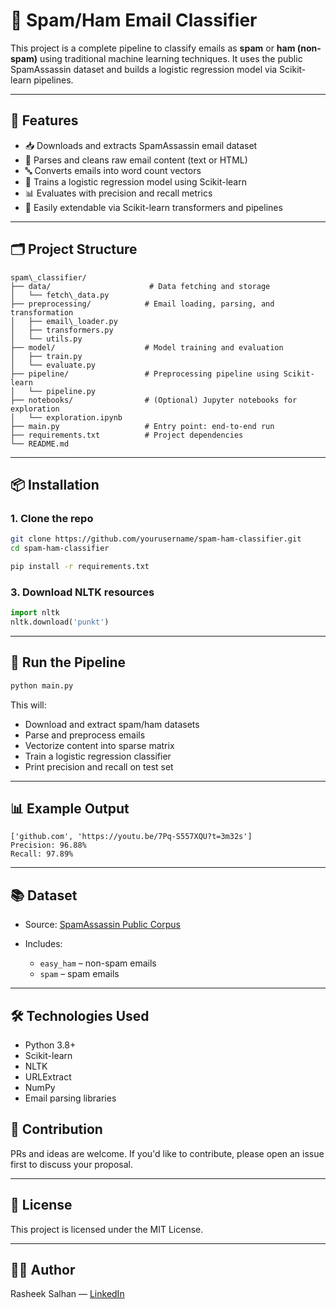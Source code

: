 # 📧 Spam/Ham Email Classifier

This project is a complete pipeline to classify emails as **spam** or **ham (non-spam)** using traditional machine learning techniques. It uses the public SpamAssassin dataset and builds a logistic regression model via Scikit-learn pipelines.

---

## 🚀 Features

- 📥 Downloads and extracts SpamAssassin email dataset
- 📄 Parses and cleans raw email content (text or HTML)
- 🔤 Converts emails into word count vectors
- 🧠 Trains a logistic regression model using Scikit-learn
- 📊 Evaluates with precision and recall metrics
- 🔌 Easily extendable via Scikit-learn transformers and pipelines

---

## 🗂️ Project Structure

```
spam\_classifier/
├── data/                      # Data fetching and storage
│   └── fetch\_data.py
├── preprocessing/            # Email loading, parsing, and transformation
│   ├── email\_loader.py
│   ├── transformers.py
│   └── utils.py
├── model/                    # Model training and evaluation
│   ├── train.py
│   └── evaluate.py
├── pipeline/                 # Preprocessing pipeline using Scikit-learn
│   └── pipeline.py
├── notebooks/                # (Optional) Jupyter notebooks for exploration
│   └── exploration.ipynb
├── main.py                   # Entry point: end-to-end run
├── requirements.txt          # Project dependencies
└── README.md

```

---

## 📦 Installation

### 1. Clone the repo

```bash
git clone https://github.com/yourusername/spam-ham-classifier.git
cd spam-ham-classifier
```


```bash
pip install -r requirements.txt
```

### 3. Download NLTK resources

```python
import nltk
nltk.download('punkt')
```

---

## 🧪 Run the Pipeline

```bash
python main.py
```

This will:

* Download and extract spam/ham datasets
* Parse and preprocess emails
* Vectorize content into sparse matrix
* Train a logistic regression classifier
* Print precision and recall on test set

---

## 📊 Example Output

```
['github.com', 'https://youtu.be/7Pq-S557XQU?t=3m32s']
Precision: 96.88%
Recall: 97.89%
```

---

## 📚 Dataset

* Source: [SpamAssassin Public Corpus](http://spamassassin.apache.org/publiccorpus/)
* Includes:

  * `easy_ham` – non-spam emails
  * `spam` – spam emails

---

## 🛠️ Technologies Used

* Python 3.8+
* Scikit-learn
* NLTK
* URLExtract
* NumPy
* Email parsing libraries


## 🤝 Contribution

PRs and ideas are welcome. If you'd like to contribute, please open an issue first to discuss your proposal.

---

## 📄 License

This project is licensed under the MIT License.

---

## 👨‍💻 Author

Rasheek Salhan — [LinkedIn](https://www.linkedin.com/in/rasheek16)

